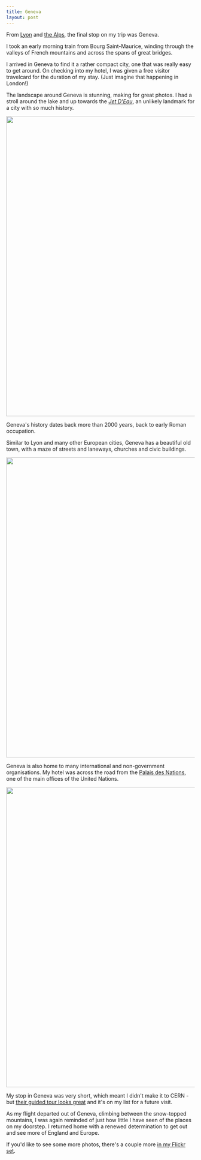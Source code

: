 ```yaml
---
title: Geneva
layout: post
---
```


From [Lyon](/posts/lyon) and [the Alps](/posts/french-alps), the final stop on my trip was Geneva.

I took an early morning train from Bourg Saint-Maurice, winding through the valleys of French mountains and across the spans of great bridges.

I arrived in Geneva to find it a rather compact city, one that was really easy to get around. On checking into my hotel, I was given a free visitor travelcard for the duration of my stay. (Just imagine that happening in London!)

The landscape around Geneva is stunning, making for great photos. I had a stroll around the lake and up towards the _[Jet D'Eau](https://en.wikipedia.org/wiki/Jet_d%27Eau)_, an unlikely landmark for a city with so much history.

<a href="https://www.flickr.com/photos/jordanh14/33465604752/">
  <img src="https://c2.staticflickr.com/4/3673/33465604752_fecff1a67f_h.jpg" width="800">
</a>

Geneva's history dates back more than 2000 years, back to early Roman occupation.

Similar to Lyon and many other European cities, Geneva has a beautiful old town, with a maze of streets and laneways, churches and civic buildings.

<a href="https://www.flickr.com/photos/jordanh14/33622151735/">
  <img src="https://c1.staticflickr.com/3/2878/33622151735_437067bb06_h.jpg" width="800">
</a>

Geneva is also home to many international and non-government organisations. My hotel was across the road from the [Palais des Nations](https://en.wikipedia.org/wiki/Palace_of_Nations), one of the main offices of the United Nations.

<a href="https://www.flickr.com/photos/jordanh14/33492924401/">
  <img src="https://c2.staticflickr.com/4/3948/33492924401_368a5b72bf_h.jpg" width="800">
</a>

My stop in Geneva was very short, which meant I didn't make it to CERN - but [their guided tour looks great](https://visit.cern/tours/guided-tours-individuals) and it's on my list for a future visit.

As my flight departed out of Geneva, climbing between the snow-topped mountains, I was again reminded of just how little I have seen of the places on my doorstep. I returned home with a renewed determination to get out and see more of England and Europe.

If you'd like to see some more photos, there's a couple more [in my Flickr set](https://www.flickr.com/photos/jordanh14/albums/72157678449976893/).
